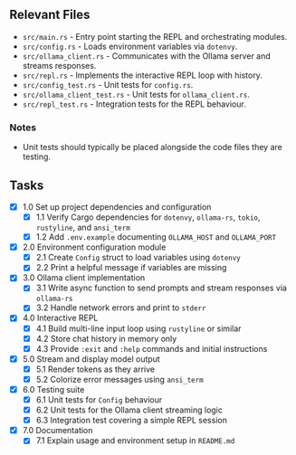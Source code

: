 ## Relevant Files

- `src/main.rs` - Entry point starting the REPL and orchestrating modules.
- `src/config.rs` - Loads environment variables via `dotenvy`.
- `src/ollama_client.rs` - Communicates with the Ollama server and streams responses.
- `src/repl.rs` - Implements the interactive REPL loop with history.
- `src/config_test.rs` - Unit tests for `config.rs`.
- `src/ollama_client_test.rs` - Unit tests for `ollama_client.rs`.
- `src/repl_test.rs` - Integration tests for the REPL behaviour.

### Notes

- Unit tests should typically be placed alongside the code files they are testing.

## Tasks

- [x] 1.0 Set up project dependencies and configuration
  - [x] 1.1 Verify Cargo dependencies for `dotenvy`, `ollama-rs`, `tokio`, `rustyline`, and `ansi_term`
  - [x] 1.2 Add `.env.example` documenting `OLLAMA_HOST` and `OLLAMA_PORT`
- [x] 2.0 Environment configuration module
  - [x] 2.1 Create `Config` struct to load variables using `dotenvy`
  - [x] 2.2 Print a helpful message if variables are missing
- [x] 3.0 Ollama client implementation
  - [x] 3.1 Write async function to send prompts and stream responses via `ollama-rs`
  - [x] 3.2 Handle network errors and print to `stderr`
- [x] 4.0 Interactive REPL
  - [x] 4.1 Build multi-line input loop using `rustyline` or similar
  - [x] 4.2 Store chat history in memory only
  - [x] 4.3 Provide `:exit` and `:help` commands and initial instructions
- [x] 5.0 Stream and display model output
  - [x] 5.1 Render tokens as they arrive
  - [x] 5.2 Colorize error messages using `ansi_term`
- [x] 6.0 Testing suite
  - [x] 6.1 Unit tests for `Config` behaviour
  - [x] 6.2 Unit tests for the Ollama client streaming logic
  - [x] 6.3 Integration test covering a simple REPL session
- [x] 7.0 Documentation
  - [x] 7.1 Explain usage and environment setup in `README.md`
